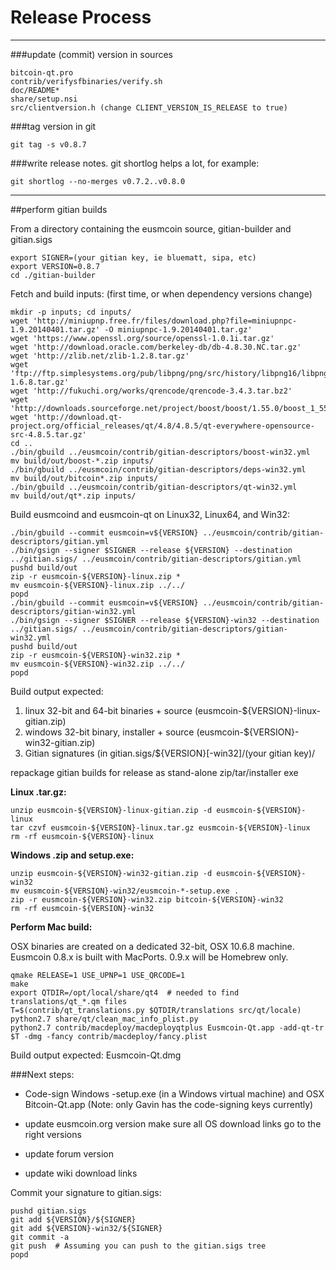 Release Process
====================

* * *

###update (commit) version in sources


	bitcoin-qt.pro
	contrib/verifysfbinaries/verify.sh
	doc/README*
	share/setup.nsi
	src/clientversion.h (change CLIENT_VERSION_IS_RELEASE to true)

###tag version in git

	git tag -s v0.8.7

###write release notes. git shortlog helps a lot, for example:

	git shortlog --no-merges v0.7.2..v0.8.0

* * *

##perform gitian builds

 From a directory containing the eusmcoin source, gitian-builder and gitian.sigs
  
	export SIGNER=(your gitian key, ie bluematt, sipa, etc)
	export VERSION=0.8.7
	cd ./gitian-builder

 Fetch and build inputs: (first time, or when dependency versions change)

	mkdir -p inputs; cd inputs/
	wget 'http://miniupnp.free.fr/files/download.php?file=miniupnpc-1.9.20140401.tar.gz' -O miniupnpc-1.9.20140401.tar.gz'
	wget 'https://www.openssl.org/source/openssl-1.0.1i.tar.gz'
	wget 'http://download.oracle.com/berkeley-db/db-4.8.30.NC.tar.gz'
	wget 'http://zlib.net/zlib-1.2.8.tar.gz'
	wget 'ftp://ftp.simplesystems.org/pub/libpng/png/src/history/libpng16/libpng-1.6.8.tar.gz'
	wget 'http://fukuchi.org/works/qrencode/qrencode-3.4.3.tar.bz2'
	wget 'http://downloads.sourceforge.net/project/boost/boost/1.55.0/boost_1_55_0.tar.bz2'
	wget 'http://download.qt-project.org/official_releases/qt/4.8/4.8.5/qt-everywhere-opensource-src-4.8.5.tar.gz'
	cd ..
	./bin/gbuild ../eusmcoin/contrib/gitian-descriptors/boost-win32.yml
	mv build/out/boost-*.zip inputs/
	./bin/gbuild ../eusmcoin/contrib/gitian-descriptors/deps-win32.yml
	mv build/out/bitcoin*.zip inputs/
	./bin/gbuild ../eusmcoin/contrib/gitian-descriptors/qt-win32.yml
	mv build/out/qt*.zip inputs/

 Build eusmcoind and eusmcoin-qt on Linux32, Linux64, and Win32:
  
	./bin/gbuild --commit eusmcoin=v${VERSION} ../eusmcoin/contrib/gitian-descriptors/gitian.yml
	./bin/gsign --signer $SIGNER --release ${VERSION} --destination ../gitian.sigs/ ../eusmcoin/contrib/gitian-descriptors/gitian.yml
	pushd build/out
	zip -r eusmcoin-${VERSION}-linux.zip *
	mv eusmcoin-${VERSION}-linux.zip ../../
	popd
	./bin/gbuild --commit eusmcoin=v${VERSION} ../eusmcoin/contrib/gitian-descriptors/gitian-win32.yml
	./bin/gsign --signer $SIGNER --release ${VERSION}-win32 --destination ../gitian.sigs/ ../eusmcoin/contrib/gitian-descriptors/gitian-win32.yml
	pushd build/out
	zip -r eusmcoin-${VERSION}-win32.zip *
	mv eusmcoin-${VERSION}-win32.zip ../../
	popd

  Build output expected:

  1. linux 32-bit and 64-bit binaries + source (eusmcoin-${VERSION}-linux-gitian.zip)
  2. windows 32-bit binary, installer + source (eusmcoin-${VERSION}-win32-gitian.zip)
  3. Gitian signatures (in gitian.sigs/${VERSION}[-win32]/(your gitian key)/

repackage gitian builds for release as stand-alone zip/tar/installer exe

**Linux .tar.gz:**

	unzip eusmcoin-${VERSION}-linux-gitian.zip -d eusmcoin-${VERSION}-linux
	tar czvf eusmcoin-${VERSION}-linux.tar.gz eusmcoin-${VERSION}-linux
	rm -rf eusmcoin-${VERSION}-linux

**Windows .zip and setup.exe:**

	unzip eusmcoin-${VERSION}-win32-gitian.zip -d eusmcoin-${VERSION}-win32
	mv eusmcoin-${VERSION}-win32/eusmcoin-*-setup.exe .
	zip -r eusmcoin-${VERSION}-win32.zip bitcoin-${VERSION}-win32
	rm -rf eusmcoin-${VERSION}-win32

**Perform Mac build:**

  OSX binaries are created on a dedicated 32-bit, OSX 10.6.8 machine.
  Eusmcoin 0.8.x is built with MacPorts.  0.9.x will be Homebrew only.

	qmake RELEASE=1 USE_UPNP=1 USE_QRCODE=1
	make
	export QTDIR=/opt/local/share/qt4  # needed to find translations/qt_*.qm files
	T=$(contrib/qt_translations.py $QTDIR/translations src/qt/locale)
	python2.7 share/qt/clean_mac_info_plist.py
	python2.7 contrib/macdeploy/macdeployqtplus Eusmcoin-Qt.app -add-qt-tr $T -dmg -fancy contrib/macdeploy/fancy.plist

 Build output expected: Eusmcoin-Qt.dmg

###Next steps:

* Code-sign Windows -setup.exe (in a Windows virtual machine) and
  OSX Bitcoin-Qt.app (Note: only Gavin has the code-signing keys currently)

* update eusmcoin.org version
  make sure all OS download links go to the right versions

* update forum version

* update wiki download links

Commit your signature to gitian.sigs:

	pushd gitian.sigs
	git add ${VERSION}/${SIGNER}
	git add ${VERSION}-win32/${SIGNER}
	git commit -a
	git push  # Assuming you can push to the gitian.sigs tree
	popd

